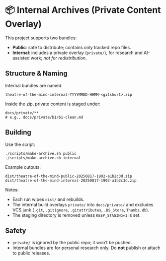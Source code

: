 # 📦 Internal Archives (Private Content Overlay)

This project supports two bundles:

- **Public**: safe to distribute; contains only tracked repo files.
- **Internal**: includes a private overlay (`private/`), for research and AI-assisted work; *not for redistribution*.

## Structure & Naming

Internal bundles are named:

```
theatre-of-the-mind-internal-YYYYMMDD-HHMM-<gitshort>.zip
```

Inside the zip, private content is staged under:

```
docs/private/**
# e.g., docs/private/b1/b1-clean.md
```

## Building

Use the script:

```
./scripts/make-archive.sh public
./scripts/make-archive.sh internal
```

Example outputs:

```
dist/theatre-of-the-mind-public-20250817-1902-a1b2c3d.zip
dist/theatre-of-the-mind-internal-20250817-1902-a1b2c3d.zip
```

Notes:

- Each run wipes `dist/` and rebuilds.
- The internal build overlays `private/` into `docs/private/` and excludes VCS junk (`.git`, `.gitignore`, `.gitattributes`, `.DS_Store`, `Thumbs.db`).
- The staging directory is removed unless `KEEP_STAGING=1` is set.

## Safety

- `private/` is ignored by the public repo; it won’t be pushed.
- Internal bundles are for personal research only. Do **not** publish or attach to public releases.
